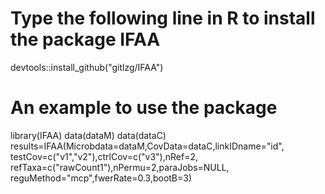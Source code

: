 # Type the following line in R to install the package IFAA
 devtools::install_github("gitlzg/IFAA")
# An example to use the package
 library(IFAA)
 data(dataM)
 data(dataC)
 results=IFAA(Microbdata=dataM,CovData=dataC,linkIDname="id",
      testCov=c("v1","v2"),ctrlCov=c("v3"),nRef=2,
      refTaxa=c("rawCount1"),nPermu=2,paraJobs=NULL,
      reguMethod="mcp",fwerRate=0.3,bootB=3)
